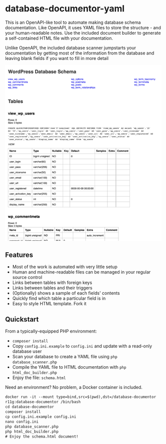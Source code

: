 # database-documentor-yaml

This is an OpenAPI-like tool to automate making database schema documentation. Like OpenAPI, it
uses YAML files to store the structure - and your human-readable notes. Use the included document
builder to generate a self-contained HTML file with your documentation.

Unlike OpenAPI, the included database scanner jumpstarts your documentation by getting most
of the information from the database and leaving blank fields if you want to fill in more detail

![Screenshot of generated documentation](src/screenshot/wordpress-readme.png)

## Features
- Most of the work is automated with very little setup
- Human and machine-readable files can be managed in your regular source control
- Links between tables with foreign keys 
- Links between tables and their triggers
- (Optionally) shows a sample of each fields' contents
- Quickly find which table a particular field is in
- Easy to style HTML template. Fork it

## Quickstart

From a typically-equipped PHP environment:
- `composer install`
- Copy `config.ini.example` to `config.ini` and update with a read-only database user
- Scan your database to create a YAML file using `php database_scanner.php`
- Compile the YAML file to HTML documentation with `php html_doc_builder.php`
- Enjoy the file: `schema.html`

Need an environment? No problem, a Docker container is included.

```
docker run -it --mount type=bind,src=$(pwd),dst=/database-documentor  r11g:database-documentor /bin/bash
cd database-documentor
composer install
cp config.ini.example config.ini
nano config.ini
php database_scanner.php
php html_doc_builder.php 
# Enjoy the schema.html document!
```



